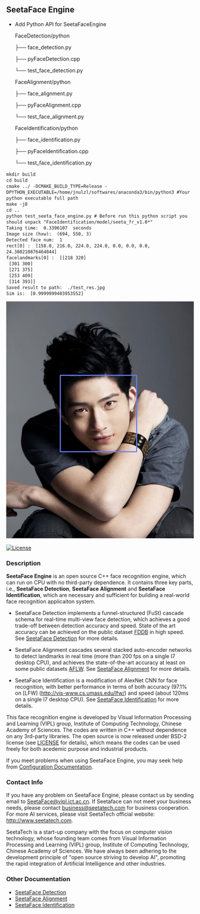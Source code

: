 ## SeetaFace Engine  

- Add Python API for SeetaFaceEngine 

  FaceDetection/python

  ├── face_detection.py

  ├── pyFaceDetection.cpp

  └── test_face_detection.py

  FaceAlignment/python

  ├── face_alignment.py

  ├── pyFaceAlignment.cpp

  └── test_face_alignment.py

  FaceIdentification/python

  ├── face_identification.py

  ├── pyFaceIdentification.cpp

  └── test_face_identification.py

  

```shell
mkdir build
cd build 
cmake ../ -DCMAKE_BUILD_TYPE=Release -DPYTHON_EXECUTABLE=/home/jnulzl/softwares/anaconda3/bin/python3 #Your python executable full path
make -j8
cd ..
python test_seeta_face_engine.py # Before run this python script you should unpack "FaceIdentification/model/seeta_fr_v1.0*"
Taking time:  0.3396107  seconds
Image size (hxw):  (694, 550, 3)
Detected face num:  1
rect[0] :  [158.0, 216.0, 224.0, 224.0, 0.0, 0.0, 0.0, 24.380210876464844]
facelandmarks[0] :  [[218 320]
 [301 300]
 [271 375]
 [253 409]
 [314 393]]
Saved result to path:  ./test_res.jpg
Sim is:  [0.9999999403953552]
```

![Demo](FaceDetection/data/test_res.jpg)

[![License](https://img.shields.io/badge/license-BSD-blue.svg)](LICENSE)

### Description

**SeetaFace Engine** is an open source C++ face recognition engine, which can run on CPU with no third-party dependence. It contains three key parts, i.e., **SeetaFace Detection**, **SeetaFace Alignment** and **SeetaFace Identification**, which are necessary and sufficient for building a real-world face recognition applicaiton system. 

* SeetaFace Detection implements a funnel-structured (FuSt) cascade schema for real-time multi-view face detection, which achieves a good trade-off between detection accuracy and speed. State of the art accuracy can be achieved on the public dataset [FDDB](http://vis-www.cs.umass.edu/fddb/) in high speed. See [SeetaFace Detection](https://github.com/seetaface/SeetaFaceEngine/tree/master/FaceDetection) for more details. 

* SeetaFace Alignment cascades several stacked auto-encoder networks to detect landmarks in real time (more than 200 fps on a single I7 desktop CPU), and achieves the state-of-the-art accuracy at least on some public datasets [AFLW](http://lrs.icg.tugraz.at/research/aflw/). See [SeetaFace Alignment](https://github.com/seetaface/SeetaFaceEngine/tree/master/FaceAlignment) for more details. 

* SeetaFace Identification is a modification of AlexNet CNN for face recognition, with better performance in terms of both accuracy (97.1% on [LFW] (http://vis-www.cs.umass.edu/lfw/) and speed (about 120ms on a single I7 desktop CPU). See [SeetaFace Identification](https://github.com/seetaface/SeetaFaceEngine/tree/master/FaceIdentification) for more details. 

This face recognition engine is developed by Visual Information Processing and Learning (VIPL) group, Institute of Computing Technology, Chinese Academy of Sciences. The codes are written in C++ without dependence on any 3rd-party libraries. The open source is now released under BSD-2 license (see [LICENSE](LICENSE) for details), which means the codes can be used freely for both acedemic purpose and industrial products.

If you meet problems when using SeetaFace Engine, you may seek help from [Configuration Documentation](./SeetaFace_config.docx).

### Contact Info

If you have any problem on SeetaFace Engine, please contact us by sending email to SeetaFace@vipl.ict.ac.cn.
If Seetaface can not meet your business needs, please contact business@seetatech.com for business cooperation. For more AI services, please visit SeetaTech official website: http://www.seetatech.com.

SeetaTech is a start-up company with the focus on computer vision technology, whose founding team comes from Visual Information Processing and Learning (VIPL) group, Institute of Computing Technology, Chinese Academy of Sciences. We have always been adhering to the development principle of "open source striving to develop AI", promoting the rapid integration of Artificial Intelligence and other industries.

### Other Documentation

* [SeetaFace Detection](./FaceDetection/README.md)
* [SeetaFace Alignment](./FaceAlignment/README.md)
* [SeetaFace Identification](./FaceIdentification/README.md)